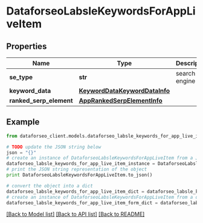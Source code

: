 # DataforseoLabsleKeywordsForAppLiveItem


## Properties

Name | Type | Description | Notes
------------ | ------------- | ------------- | -------------
**se_type** | **str** | search engine type | [optional] 
**keyword_data** | [**KeywordDataKeywordDataInfo**](KeywordDataKeywordDataInfo.md) |  | [optional] 
**ranked_serp_element** | [**AppRankedSerpElementInfo**](AppRankedSerpElementInfo.md) |  | [optional] 

## Example

```python
from dataforseo_client.models.dataforseo_labsle_keywords_for_app_live_item import DataforseoLabsleKeywordsForAppLiveItem

# TODO update the JSON string below
json = "{}"
# create an instance of DataforseoLabsleKeywordsForAppLiveItem from a JSON string
dataforseo_labsle_keywords_for_app_live_item_instance = DataforseoLabsleKeywordsForAppLiveItem.from_json(json)
# print the JSON string representation of the object
print DataforseoLabsleKeywordsForAppLiveItem.to_json()

# convert the object into a dict
dataforseo_labsle_keywords_for_app_live_item_dict = dataforseo_labsle_keywords_for_app_live_item_instance.to_dict()
# create an instance of DataforseoLabsleKeywordsForAppLiveItem from a dict
dataforseo_labsle_keywords_for_app_live_item_form_dict = dataforseo_labsle_keywords_for_app_live_item.from_dict(dataforseo_labsle_keywords_for_app_live_item_dict)
```
[[Back to Model list]](../README.md#documentation-for-models) [[Back to API list]](../README.md#documentation-for-api-endpoints) [[Back to README]](../README.md)


